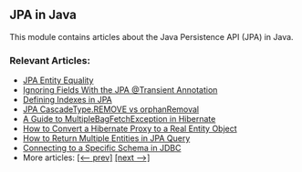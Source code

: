 ## JPA in Java

This module contains articles about the Java Persistence API (JPA) in Java.

### Relevant Articles:

- [JPA Entity Equality](https://www.baeldung.com/jpa-entity-equality)
- [Ignoring Fields With the JPA @Transient Annotation](https://www.baeldung.com/jpa-transient-ignore-field)
- [Defining Indexes in JPA](https://www.baeldung.com/jpa-indexes)
- [JPA CascadeType.REMOVE vs orphanRemoval](https://www.baeldung.com/jpa-cascade-remove-vs-orphanremoval)
- [A Guide to MultipleBagFetchException in Hibernate](https://www.baeldung.com/java-hibernate-multiplebagfetchexception)
- [How to Convert a Hibernate Proxy to a Real Entity Object](https://www.baeldung.com/hibernate-proxy-to-real-entity-object)
- [How to Return Multiple Entities in JPA Query](https://www.baeldung.com/jpa-return-multiple-entities)
- [Connecting to a Specific Schema in JDBC](https://www.baeldung.com/jdbc-connect-to-schema)
- More articles: [[<-- prev]](/persistence-modules/java-jpa-2) [[next -->]](/persistence-modules/java-jpa-4)